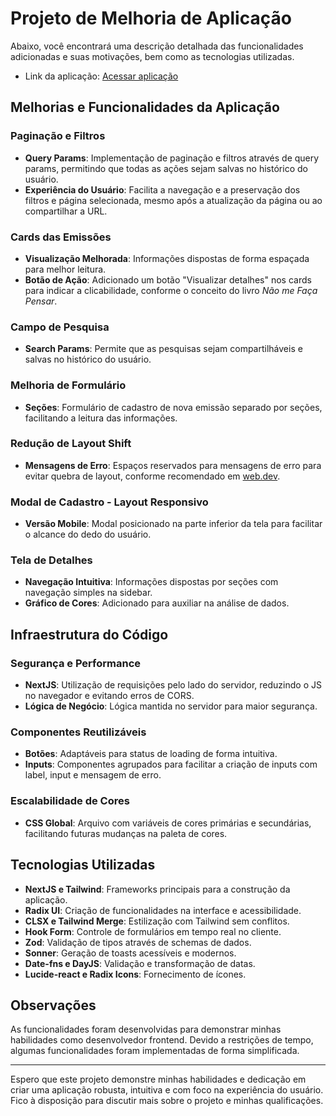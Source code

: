 # Projeto de Melhoria de Aplicação

Abaixo, você encontrará uma descrição detalhada das funcionalidades adicionadas e suas motivações, bem como as tecnologias utilizadas.

- Link da aplicação: [Acessar aplicação](https://newopea.vercel.app/)

## Melhorias e Funcionalidades da Aplicação

### Paginação e Filtros

- **Query Params**: Implementação de paginação e filtros através de query params, permitindo que todas as ações sejam salvas no histórico do usuário.
- **Experiência do Usuário**: Facilita a navegação e a preservação dos filtros e página selecionada, mesmo após a atualização da página ou ao compartilhar a URL.

### Cards das Emissões

- **Visualização Melhorada**: Informações dispostas de forma espaçada para melhor leitura.
- **Botão de Ação**: Adicionado um botão "Visualizar detalhes" nos cards para indicar a clicabilidade, conforme o conceito do livro *Não me Faça Pensar*.

### Campo de Pesquisa

- **Search Params**: Permite que as pesquisas sejam compartilháveis e salvas no histórico do usuário.

### Melhoria de Formulário

- **Seções**: Formulário de cadastro de nova emissão separado por seções, facilitando a leitura das informações.

### Redução de Layout Shift

- **Mensagens de Erro**: Espaços reservados para mensagens de erro para evitar quebra de layout, conforme recomendado em [web.dev](https://web.dev/articles/cls?hl=pt-br).

### Modal de Cadastro - Layout Responsivo

- **Versão Mobile**: Modal posicionado na parte inferior da tela para facilitar o alcance do dedo do usuário.

### Tela de Detalhes

- **Navegação Intuitiva**: Informações dispostas por seções com navegação simples na sidebar.
- **Gráfico de Cores**: Adicionado para auxiliar na análise de dados.

## Infraestrutura do Código

### Segurança e Performance

- **NextJS**: Utilização de requisições pelo lado do servidor, reduzindo o JS no navegador e evitando erros de CORS.
- **Lógica de Negócio**: Lógica mantida no servidor para maior segurança.

### Componentes Reutilizáveis

- **Botões**: Adaptáveis para status de loading de forma intuitiva.
- **Inputs**: Componentes agrupados para facilitar a criação de inputs com label, input e mensagem de erro.

### Escalabilidade de Cores

- **CSS Global**: Arquivo com variáveis de cores primárias e secundárias, facilitando futuras mudanças na paleta de cores.

## Tecnologias Utilizadas

- **NextJS e Tailwind**: Frameworks principais para a construção da aplicação.
- **Radix UI**: Criação de funcionalidades na interface e acessibilidade.
- **CLSX e Tailwind Merge**: Estilização com Tailwind sem conflitos.
- **Hook Form**: Controle de formulários em tempo real no cliente.
- **Zod**: Validação de tipos através de schemas de dados.
- **Sonner**: Geração de toasts acessíveis e modernos.
- **Date-fns e DayJS**: Validação e transformação de datas.
- **Lucide-react e Radix Icons**: Fornecimento de ícones.

## Observações

As funcionalidades foram desenvolvidas para demonstrar minhas habilidades como desenvolvedor frontend. Devido a restrições de tempo, algumas funcionalidades foram implementadas de forma simplificada.

---

Espero que este projeto demonstre minhas habilidades e dedicação em criar uma aplicação robusta, intuitiva e com foco na experiência do usuário. Fico à disposição para discutir mais sobre o projeto e minhas qualificações.
